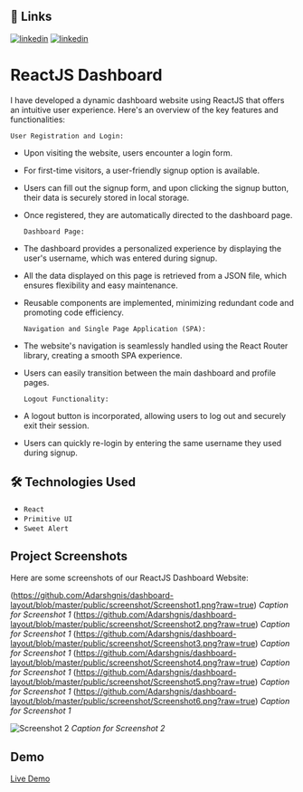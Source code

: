 ## 🔗 Links

[![linkedin](https://img.shields.io/badge/linkedin-0A66C2?style=for-the-badge&logo=linkedin&logoColor=white)](https://www.linkedin.com/in/adarsh-singh-34a945206)
[![linkedin](https://img.shields.io/twitter/follow/:AdarshSingh6026)](https://twitter.com/AdarshSingh6026)



#  ReactJS Dashboard

I have developed a dynamic dashboard website using ReactJS that offers an intuitive user experience. Here's an overview of the key features and functionalities:

`User Registration and Login:` 
- Upon visiting the website, users encounter a login form.
- For first-time visitors, a user-friendly signup option is available.
- Users can fill out the signup form, and upon clicking the signup button, their data is securely stored in local storage.
- Once registered, they are automatically directed to the dashboard page.

  `Dashboard Page:`
- The dashboard provides a personalized experience by displaying the user's username, which was entered during signup.
- All the data displayed on this page is retrieved from a JSON file, which ensures flexibility and easy maintenance.
- Reusable components are implemented, minimizing redundant code and promoting code efficiency.

  `Navigation and Single Page Application (SPA):`
- The website's navigation is seamlessly handled using the React Router library, creating a smooth SPA experience.
- Users can easily transition between the main dashboard and profile pages.

  `Logout Functionality:`
- A logout button is incorporated, allowing users to log out and securely exit their session.
- Users can quickly re-login by entering the same username they used during signup.


## 🛠 Technologies Used

- `React`
- `Primitive UI`
- `Sweet Alert`

## Project Screenshots

Here are some screenshots of our ReactJS Dashboard Website:

(https://github.com/Adarshgnis/dashboard-layout/blob/master/public/screenshot/Screenshot1.png?raw=true)
*Caption for Screenshot 1*
(https://github.com/Adarshgnis/dashboard-layout/blob/master/public/screenshot/Screenshot2.png?raw=true)
*Caption for Screenshot 1*
(https://github.com/Adarshgnis/dashboard-layout/blob/master/public/screenshot/Screenshot3.png?raw=true)
*Caption for Screenshot 1*
(https://github.com/Adarshgnis/dashboard-layout/blob/master/public/screenshot/Screenshot4.png?raw=true)
*Caption for Screenshot 1*
(https://github.com/Adarshgnis/dashboard-layout/blob/master/public/screenshot/Screenshot5.png?raw=true)
*Caption for Screenshot 1*
(https://github.com/Adarshgnis/dashboard-layout/blob/master/public/screenshot/Screenshot6.png?raw=true)
*Caption for Screenshot 1*

![Screenshot 2](https://camo.githubusercontent.com/f1c0fc76d120f760664938edd8e1818f9d407b03f8ce7d306e12094d8853b6a0/687474703a2f2f692e696d6775722e636f6d2f6337476d414a662e706e67)
*Caption for Screenshot 2*
  
## Demo

[Live Demo](https://adarsh-employee-management-system.netlify.app/)
